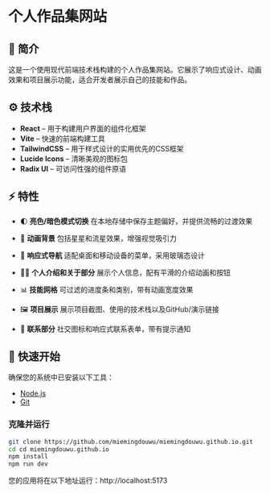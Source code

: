 # 个人作品集网站

## 🚀 简介

这是一个使用现代前端技术栈构建的个人作品集网站。它展示了响应式设计、动画效果和项目展示功能，适合开发者展示自己的技能和作品。

## ⚙️ 技术栈

* **React** – 用于构建用户界面的组件化框架
* **Vite** – 快速的前端构建工具
* **TailwindCSS** – 用于样式设计的实用优先的CSS框架
* **Lucide Icons** – 清晰美观的图标包
* **Radix UI** – 可访问性强的组件原语

## ⚡️ 特性

* 🌓 **亮色/暗色模式切换**
  在本地存储中保存主题偏好，并提供流畅的过渡效果

* 💫 **动画背景**
  包括星星和流星效果，增强视觉吸引力

* 📱 **响应式导航**
  适配桌面和移动设备的菜单，采用玻璃态设计

* 👨‍💻 **个人介绍和关于部分**
  展示个人信息，配有平滑的介绍动画和按钮

* 📊 **技能网格**
  可过滤的进度条和类别，带有动画宽度效果

* 🖼️ **项目展示**
  展示项目截图、使用的技术栈以及GitHub/演示链接

* 📩 **联系部分**
  社交图标和响应式联系表单，带有提示通知

## 🚀 快速开始

确保您的系统中已安装以下工具：

* [Node.js](https://nodejs.org/)
* [Git](https://git-scm.com/)

### 克隆并运行

```bash
git clone https://github.com/miemingdouwu/miemingdouwu.github.io.git
cd cd miemingdouwu.github.io
npm install
npm run dev
```

您的应用将在以下地址运行：http://localhost:5173